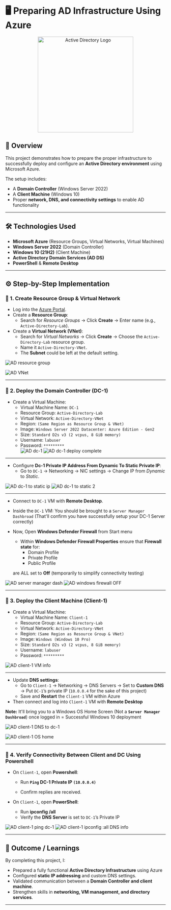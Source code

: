 # 🖥️ Preparing AD Infrastructure Using Azure 

<p align="center">
  <img src="https://i.imgur.com/pU5A58S.png" alt="Active Directory Logo" width="300"/>
</p>  

## 📌 Overview  
This project demonstrates how to prepare the proper infrastructure to successfully deploy and configure an **Active Directory environment** using Microsoft Azure.  

The setup includes:  
- A **Domain Controller** (Windows Server 2022)  
- A **Client Machine** (Windows 10)  
- Proper **network, DNS, and connectivity settings** to enable AD functionality  

---

## 🛠️ Technologies Used  
- **Microsoft Azure** (Resource Groups, Virtual Networks, Virtual Machines)  
- **Windows Server 2022** (Domain Controller)  
- **Windows 10 (21H2)** (Client Machine)  
- **Active Directory Domain Services (AD DS)**  
- **PowerShell** & **Remote Desktop**  

---

## ⚙️ Step-by-Step Implementation  

### 🔹 1. Create Resource Group & Virtual Network  
- Log into the [Azure Portal](https://portal.azure.com/).  
- Create a **Resource Group**:  
  - Search for *Resource Groups* → Click **Create** → Enter name (e.g., `Active-Directory-Lab`).  
- Create a **Virtual Network (VNet)**:  
  - Search for *Virtual Networks* → Click **Create** → Choose the `Active-Directory-Lab` resource group.  
  - Name it `Active-Directory-VNet`.  
  - The **Subnet** could be left at the default setting.

![AD resource group](https://github.com/user-attachments/assets/78a163db-d54f-4e27-999b-6a714a53bce9)

![AD VNet ](https://github.com/user-attachments/assets/e4b34ace-6637-443d-beaa-0c1cb6b1d567)

---

### 🔹 2. Deploy the Domain Controller (DC-1)    
- Create a Virtual Machine:  
  - Virtual Machine Name: `DC-1`
  - Resource Group: `Active-Directory-Lab`
  - Virtual Network: `Active-Directory-VNet`
  - Region: `(Same Region as Resource Group & VNet)`
  - Image: `Windows Server 2022 Datacenter: Azure Edition - Gen2`
  - Size: `Standard D2s v3 (2 vcpus, 8 GiB memory)`
  - Username: `labuser`  
  - Password: `*********`  
![AD dc-1](https://github.com/user-attachments/assets/355e91ab-9082-445b-8e8c-cc47ba01ef2b)
![AD dc-1 deploy complete](https://github.com/user-attachments/assets/df43eb80-bb2d-4e4c-bfc5-d3a982990e30)

---

- Configure **Dc-1 Private IP Address From Dynamic To Static Private IP**:  
  - Go to `DC-1` → Networking → NIC settings → Change IP from *Dynamic* to *Static*.  

![AD dc-1 to static ip](https://github.com/user-attachments/assets/6b0eb6fb-bcde-42f1-bbbb-d1d892ee5061)
![AD dc-1 to static 2](https://github.com/user-attachments/assets/063732bf-cd69-4ad7-a767-d8b69a428ffd)

---

- Connect to `DC-1` VM with **Remote Desktop**.  
- Inside the `DC-1` VM: You should be brought to a `Server Manager Dashbroad`
  (That'll confirm you have successfully setup your DC-1 Server correctly)
- Now, Open **Windows Defender Firewall** from Start menu 
  - Within **Windows Defender Firewall Properties** ensure that **Firewall state** for:
    - Domain Profile
    - Private Profile
    - Public Profile

   are ALL set to **Off** (temporarily to simplify connectivity testing)  

![AD server manager dash](https://github.com/user-attachments/assets/864822c1-151e-4f44-9397-327c32f2e320)
![AD windows firewall OFF](https://github.com/user-attachments/assets/55d76797-b1ea-4599-9252-54832843cd9c)


---

### 🔹 3. Deploy the Client Machine (Client-1)  
 
- Create a Virtual Machine:  
  - Virtual Machine Name: `Client-1`
  - Resource Group: `Active-Directory-Lab`
  - Virtual Network: `Active-Directory-VNet`
  - Region: `(Same Region as Resource Group & VNet)`
  - Image: `Windows (Windows 10 Pro)`
  - Size: `Standard D2s v3 (2 vcpus, 8 GiB memory)`
  - Username: `labuser`  
  - Password: `*********`

![AD client-1 VM info](https://github.com/user-attachments/assets/74abae0a-beae-4de7-9aa8-7c39f8a42da8)

---

- Update **DNS settings**:  
  - Go to `Client-1` → Networking → DNS Servers → Set to **Custom DNS** → Put `DC-1`’s private IP (`10.0.0.4` for the sake of this project) 
  - Save and **Restart** the `Client-1` VM within Azure  
- Then connect and log into `Client-1` VM with **Remote Desktop**

**Note:** It'll bring you to a Windows OS Home Screen (Not a **`Server Manager Dashbroad`**) once logged in = Successful Windows 10 deployment

![AD client-1 DNS to dc-1](https://github.com/user-attachments/assets/99ca02b3-7a58-4831-a6ae-b340370b1f7b)

![AD client-1 OS home](https://github.com/user-attachments/assets/20141452-a488-48b0-94bf-45ff9f2a9291)


---

### 🔹 4. Verify Connectivity Between Client and DC Using Powershell

- On `Client-1`, open **Powershell**:  
  - Run **`Ping` DC-1 Private IP `(10.0.0.4)`**
      
  - Confirm replies are received.  

- On `Client-1`, open **PowerShell**:  
  - Run **ipconfig /all**
  - Verify the **DNS Server** is set to `DC-1`’s Private IP 

![AD client-1 ping dc-1](https://github.com/user-attachments/assets/242c6f71-030b-48c6-b2e4-33cbbc3fae17)
![AD client-1 ipconfig :all DNS info](https://github.com/user-attachments/assets/597e33af-e5ab-42e8-b9f8-9c3b02aae08f)

---

## 🎯 Outcome / Learnings  
By completing this project, I:  
- Prepared a fully functional **Active Directory Infrastructure** using Azure  
- Configured **static IP addressing** and custom DNS settings.  
- Validated communication between a **Domain Controller and client machine**.  
- Strengthen skills in **networking, VM management, and directory services**.  

---
